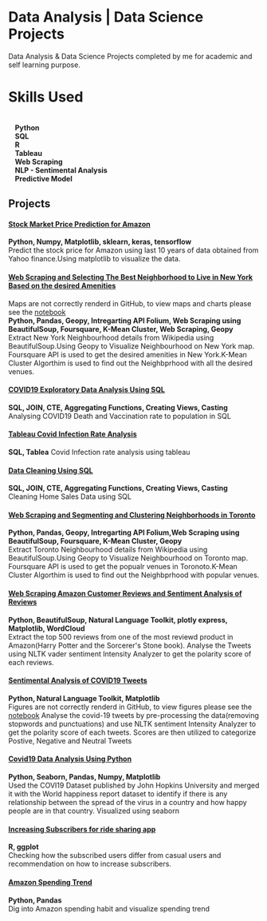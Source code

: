 # Data Analysis | Data Science Projects
Data Analysis & Data Science Projects completed by me for academic and self learning purpose.<br />
# **Skills Used**
  **<br/>    Python<br/>   
      SQL<br/>  
       R<br/>
         Tableau<br/>
         Web Scraping<br/>
         NLP - Sentimental Analysis<br/>
         Predictive Model<br/>**
                 
## Projects

#### [Stock Market Price Prediction for Amazon](https://github.com/ThahseenAG/Data-Analysis-Data-Science-Projects/blob/main/Analysing%20Amazon%20and%20Netflix%20Data/Amazon%20Stock%20Market%20Prediction.ipynb)
**Python, Numpy, Matplotlib, sklearn, keras, tensorflow**<br />
Predict the stock price for Amazon using last 10 years of data obtained from Yahoo finance.Using matplotlib to visualize the data.

#### [Web Scraping and Selecting The Best Neighborhood to Live in New York Based on the desired Amenities](https://github.com/ThahseenAG/Data-Analysis-Data-Science-Projects/tree/main/Selecting%20the%20best%20Neighborhood%20to%20live%20in%20New%20York)
Maps are not correctly renderd in GitHub, to view maps and charts please see the [notebook](https://nbviewer.org/github/ThahseenAG/Data-Analysis-Data-Science-Projects/blob/main/Selecting%20the%20best%20Neighborhood%20to%20live%20in%20New%20York/The_Battle_of_Neighborhoods.ipynb) <br/>
**Python, Pandas, Geopy, Intregarting API Folium, Web Scraping using BeautifulSoup, Foursquare, K-Mean Cluster, Web Scraping, Geopy**<br />
Extract New York Neighbourhood details from Wikipedia using BeautifulSoup.Using Geopy to Visualize Neighbourhood on New York map.
Foursquare API is used to get the desired amenities in New York.K-Mean Cluster Algorthim is used to find out the Neighbprhood with all the desired venues.


#### [COVID19 Exploratory Data Analysis Using SQL](https://github.com/ThahseenAG/Data-Analysis-Data-Science-Projects/blob/main/Exploratary%20Data%20Analysis/ExploratoryDataAnalysisUsingSQL.sql)
**SQL, JOIN, CTE, Aggregating Functions, Creating Views, Casting**<br />
Analysing COVID19 Death and Vaccination rate to population in SQL

#### [Tableau Covid Infection Rate Analysis](https://public.tableau.com/app/profile/thasheen.ag/viz/CovidInfectionrateanalysis/Dashboard1?publish=yes)
**SQL, Tablea**
Covid Infection rate analysis using tableau

#### [Data Cleaning Using SQL](https://github.com/ThahseenAG/Data-Analysis-Data-Science-Projects/blob/main/Exploratary%20Data%20Analysis/Data%20Cleaning.sql)
**SQL, JOIN, CTE, Aggregating Functions, Creating Views, Casting**<br />
Cleaning Home Sales Data using SQL

#### [Web Scraping and Segmenting and Clustering Neighborhoods in Toronto](https://github.com/ThahseenAG/Data-Science-Projects/blob/main/Segmenting_and_Clustering_Neighborhoods/Segmenting_and_Clustering_Neighborhoods_in_Toront.ipynb)
**Python, Pandas, Geopy, Intregarting API Folium,Web Scraping using BeautifulSoup, Foursquare, K-Mean Cluster, Geopy**<br />
Extract Toronto Neighbourhood details from Wikipedia using BeautifulSoup.Using Geopy to Visualize Neighbourhood on Toronto map.
Foursquare API is used to get the popualr venues in Toronoto.K-Mean Cluster Algorthim is used to find out the Neighbprhood with popular venues.

#### [Web Scraping Amazon Customer Reviews and Sentiment Analysis of Reviews ](https://github.com/ThahseenAG/Data-Analysis-Data-Science-Projects/blob/main/Analysing%20Amazon%20and%20Netflix%20Data/Amazon%20Customer%20Review%20Analysis%20using%20Web%20Scraping%20And%20Sentimental%20Analysis.pdf)

**Python, BeautifulSoup, Natural Language Toolkit, plotly express, Matplotlib, WordCloud** <br />
Extract the top 500 reviews from one of the most reviewd product in Amazon(Harry Potter and the Sorcerer's Stone book). Analyse the Tweets using NLTK vader sentiment Intensity Analyzer to get the polarity score of each reviews.


#### [Sentimental Analysis of COVID19 Tweets](https://github.com/ThahseenAG/Data-Science-Projects/tree/main/Sentiment%20Analysis%20on%20COVID19%20Tweets)
**Python, Natural Language Toolkit, Matplotlib**<br />
Figures are not correctly renderd in GitHub, to view figures please see the [notebook](https://nbviewer.org/github/ThahseenAG/Data-Analysis-Data-Science-Projects/blob/main/Sentiment%20Analysis%20on%20COVID19%20Tweets/Sentimental%20Analysis%20of%20COVID19%20Tweets.ipynb)
Analyse the covid-19 tweets by pre-processing the data(removing stopwords and punctuations) and use NLTK sentiment Intensity Analyzer to get the polarity score of each tweets.
Scores are then utilized to categorize Postive, Negative and Neutral Tweets

#### [Covid19 Data Analysis Using Python](https://github.com/ThahseenAG/Data-Analysis-Data-Science-Projects/blob/main/COVID19%20DATA%20ANALYSIS%20USING%20PYTHON/covid19%20data%20analysis%20notebook.ipynb)
**Python, Seaborn, Pandas, Numpy, Matplotlib**<br />
Used the COVI19 Dataset published by John Hopkins University and merged it with the World happiness report dataset to identify if there
is any relationship between the spread of the virus in a country and how happy people are in that country. Visualized using seaborn


#### [Increasing Subscribers for ride sharing app](https://github.com/ThahseenAG/Data-Analysis-Data-Science-Projects/blob/main/Increasing%20subscribers%20for%20ride%20sharing%20App/R-Increasing%20subscribers%20for%20ride%20sharing%20app.pdf)
**R, ggplot**<br />
Checking how the subscribed users differ from casual users and recommendation on how to increase subscribers.

#### [Amazon Spending Trend](https://github.com/ThahseenAG/Data-Science-Projects/tree/main/Analysing%20Amazon%20and%20Netflix%20Data) 
**Python, Pandas**<br />
Dig into Amazon spending habit and visualize spending trend











